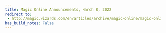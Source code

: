 ```yaml
---
title: Magic Online Announcements, March 8, 2022
redirect_to:
 - http://magic.wizards.com/en/articles/archive/magic-online/magic-online-announcements-march-8-2022
has_build_notes: False
---
```

